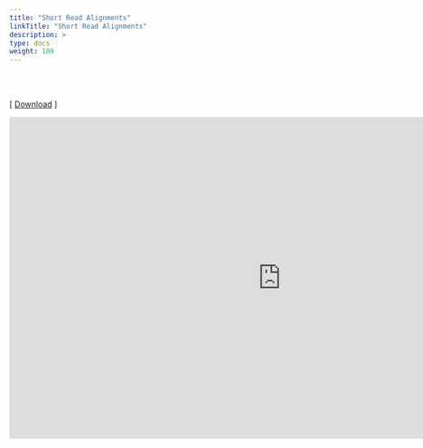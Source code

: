 ```yaml
---
title: "Short Read Alignments"
linkTitle: "Short Read Alignments"
description: >
type: docs
weight: 109
---
```


<br></br>

[ [Download](https://docs.google.com/presentation/d/18ZPuCikW7SR0G9F6tdUcGqBn2rsmOjF8MfAmgSwJZAc/edit?usp=sharing) ]

<iframe src="https://docs.google.com/presentation/d/e/2PACX-1vSazDlo0QnoLRZs2qtjIg6e899Un-aF0fw3UugoLLP8MXnwh4HdZSOkGtM-XNb94YLhOrXEwwqQzger/embed?start=false&loop=false&delayms=60000" frameborder="0" width="960" height="569" allowfullscreen="true" mozallowfullscreen="true" webkitallowfullscreen="true"></iframe>





